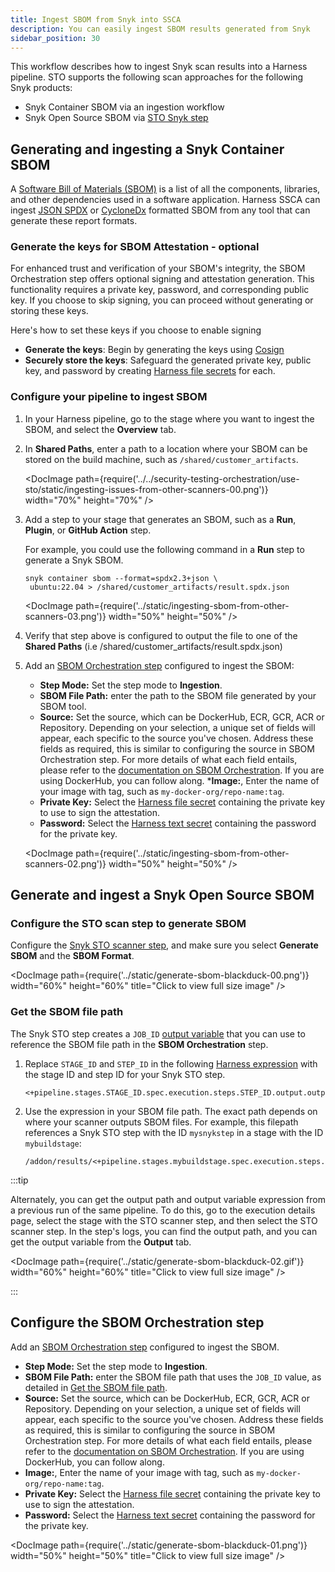 ```yaml
---
title: Ingest SBOM from Snyk into SSCA
description: You can easily ingest SBOM results generated from Snyk
sidebar_position: 30
---
```


This workflow describes how to ingest Snyk scan results into a Harness pipeline. STO supports the following scan approaches for the following Snyk products:

- Snyk Container SBOM via an ingestion workflow
- Snyk Open Source SBOM via [STO Snyk step](/docs/security-testing-orchestration/sto-techref-category/snyk/snyk-scans#snyk-repository-orchestration-example)


## Generating and ingesting a Snyk Container SBOM

A [Software Bill of Materials (SBOM)](https://cyclonedx.org/capabilities/sbom/) is a list of all the components, libraries, and other dependencies used in a software application. Harness SSCA can ingest [JSON SPDX](https://spdx.dev/learn/overview/) or [CycloneDx](https://cyclonedx.org/specification/overview/) formatted SBOM from any tool that can generate these report formats.

### Generate the keys for SBOM Attestation - optional
For enhanced trust and verification of your SBOM's integrity, the SBOM Orchestration step offers optional signing and attestation generation. This functionality requires a private key, password, and corresponding public key. If you choose to skip signing, you can proceed without generating or storing these keys.

Here's how to set these keys if you choose to enable signing

- **Generate the keys**: Begin by generating the keys using [Cosign](https://docs.sigstore.dev/signing/quickstart)
- **Securely store the keys**: Safeguard the generated private key, public key, and password by creating [Harness file secrets](https://developer.harness.io/docs/platform/secrets/add-file-secrets/) for each.

### Configure your pipeline to ingest SBOM

1. In your Harness pipeline, go to the stage where you want to ingest the SBOM, and select the **Overview** tab.
2. In **Shared Paths**, enter a path to a location where your SBOM can be stored on the build machine, such as `/shared/customer_artifacts`.

   <DocImage path={require('../../security-testing-orchestration/use-sto/static/ingesting-issues-from-other-scanners-00.png')} width="70%" height="70%" />

3. Add a step to your stage that generates an SBOM, such as a **Run**, **Plugin**, or **GitHub Action** step.

   For example, you could use the following command in a **Run** step to generate a Snyk SBOM.
   
   ```
   snyk container sbom --format=spdx2.3+json \
    ubuntu:22.04 > /shared/customer_artifacts/result.spdx.json
   ```
   <DocImage path={require('../static/ingesting-sbom-from-other-scanners-03.png')} width="50%" height="50%" />
   

4. Verify that step above is configured to output the file to one of the **Shared Paths** (i.e /shared/customer_artifacts/result.spdx.json)
5. Add an [SBOM Orchestration step](./generate-sbom.md#add-the-sbom-orchestration-step) configured to ingest the SBOM:
   * **Step Mode:** Set the step mode to **Ingestion**.
   * **SBOM File Path:** enter the path to the SBOM file generated by your SBOM tool.
   * **Source:** Set the source, which can be DockerHub, ECR, GCR, ACR or Repository. Depending on your selection, a unique set of fields will appear, each specific to the source you've chosen. Address these fields as required, this is similar to configuring the source in SBOM Orchestration step. For more details of what each field entails, please refer to the [documentation on SBOM Orchestration](./generate-sbom.md#add-the-sbom-orchestration-step). If you are using DockerHub, you can follow along.
   ***Image:**, Enter the name of your image with tag, such as `my-docker-org/repo-name:tag`.
   * **Private Key:** Select the [Harness file secret](/docs/platform/secrets/add-file-secrets) containing the private key to use to sign the attestation.
   * **Password:** Select the [Harness text secret](/docs/platform/secrets/add-use-text-secrets) containing the password for the private key.

   <DocImage path={require('../static/ingesting-sbom-from-other-scanners-02.png')} width="50%" height="50%" />

## Generate and ingest a Snyk Open Source SBOM

### Configure the STO scan step to generate SBOM

Configure the [Snyk STO scanner step](/docs/security-testing-orchestration/sto-techref-category/snyk/snyk-scans#snyk-repository-orchestration-example), and make sure you select **Generate SBOM** and the **SBOM Format**.

<DocImage path={require('../static/generate-sbom-blackduck-00.png')} width="60%" height="60%" title="Click to view full size image" />

### Get the SBOM file path

The Snyk STO step creates a `JOB_ID` [output variable](/docs/continuous-integration/use-ci/run-step-settings.md#output-variables) that you can use to reference the SBOM file path in the **SBOM Orchestration** step.

1. Replace `STAGE_ID` and `STEP_ID` in the following [Harness expression](/docs/platform/variables-and-expressions/runtime-inputs.md#expressions) with the stage ID and step ID for your Snyk STO step.

   ```
   <+pipeline.stages.STAGE_ID.spec.execution.steps.STEP_ID.output.outputVariables.JOB_ID>
   ```

2. Use the expression in your SBOM file path. The exact path depends on where your scanner outputs SBOM files. For example, this filepath references a Snyk STO step with the ID `mysnykstep` in a stage with the ID `mybuildstage`:

   ```
   /addon/results/<+pipeline.stages.mybuildstage.spec.execution.steps.mysnykstep.output.outputVariables.JOB_ID>.sbom
   ```

:::tip

Alternately, you can get the output path and output variable expression from a previous run of the same pipeline. To do this, go to the execution details page, select the stage with the STO scanner step, and then select the STO scanner step. In the step's logs, you can find the output path, and you can get the output variable from the **Output** tab.

<DocImage path={require('../static/generate-sbom-blackduck-02.gif')} width="60%" height="60%" title="Click to view full size image" />

:::

## Configure the SBOM Orchestration step

Add an [SBOM Orchestration step](./generate-sbom.md#add-the-sbom-orchestration-step) configured to ingest the SBOM.

* **Step Mode:** Set the step mode to **Ingestion**.
* **SBOM File Path:** enter the SBOM file path that uses the `JOB_ID` value, as detailed in [Get the SBOM file path](#get-the-sbom-file-path).
* **Source:** Set the source, which can be DockerHub, ECR, GCR, ACR or Repository. Depending on your selection, a unique set of fields will appear, each specific to the source you've chosen. Address these fields as required, this is similar to configuring the source in SBOM Orchestration step. For more details of what each field entails, please refer to the [documentation on SBOM Orchestration](./generate-sbom.md#add-the-sbom-orchestration-step). If you are using DockerHub, you can follow along.
* **Image:**, Enter the name of your image with tag, such as `my-docker-org/repo-name:tag`.
* **Private Key:** Select the [Harness file secret](/docs/platform/secrets/add-file-secrets) containing the private key to use to sign the attestation.
* **Password:** Select the [Harness text secret](/docs/platform/secrets/add-use-text-secrets) containing the password for the private key.

<DocImage path={require('../static/generate-sbom-blackduck-01.png')} width="50%" height="50%" title="Click to view full size image" />
